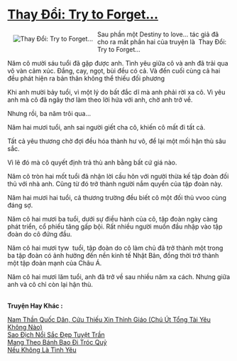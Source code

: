 <a href="https://utruyen.com/thay-doi-try-to-forget/17475/" title="Thay Đổi: Try to Forget..."><h1>Thay Đổi: Try to Forget...</h1></a><div style="display:table"><img align="right" style="float: left; padding: 10px;" src="https://utruyen.com/images/story/200x260/thay-doi-try-to-forget.jpg" alt="Thay Đổi: Try to Forget...">Sau phần một Destiny to love... tác giả đã cho ra mắt phần hai của truyện là  Thay Đổi: Try to Forget...<p></p>Năm cô mười sáu tuổi đã gặp được anh. Tình yêu giữa cô và anh đã trải qua vô vàn cảm xúc. Đắng, cay, ngọt, bùi đều có cả. Và đến cuối cùng cả hai đều phát hiện ra bản thân không thể thiếu đối phương<p></p>Khi anh mười bảy tuổi, vì một lý do bất đắc dĩ mà anh phải rời xa cô. Vì yêu anh mà cô đã ngây thơ làm theo lời hứa với anh, chờ anh trở về. <p></p>Nhưng rồi, ba năm trôi qua...<p></p>Năm hai mươi tuổi, anh sai người giết cha cô, khiến cô mất đi tất cả.<p></p>Tất cả yêu thương chờ đợi đều hóa thành hư vô, để lại một mối hận thù sâu sắc.<p></p>Vì lẽ đó mà cô quyết định trả thù anh bằng bất cứ giá nào.<p></p>Năm cô tròn hai mốt tuổi đã nhận lời cầu hôn với người thừa kế tập đoàn đối thủ với nhà anh. Cũng từ đó trở thành người nắm quyền của tập đoàn này.<p></p>Năm hai mươi hai tuổi, cả thương trường đều biết cô một đối thủ vvoo cùng đáng sợ.<p></p>Năm cô hai mươi ba tuổi, dưới sự điều hành của cô, tập đoàn ngày càng phát triển, cổ phiếu tăng gấp bội. Rất nhiều người muốn đầu nhập vào tập đoàn do cô đứng đầu.<p></p>Năm cô hai mươi tyw  tuổi, tập đoàn do cô làm chủ đã trở thành một trong ba tập đoàn có ảnh hưởng đến nền kinh tế Nhật Bản, đồng thời trở thành một tập đoàn mạnh của Châu Á.<p></p>Năm cô hai mươi lăm tuổi, anh đã trở về sau nhiều năm xa cách. Nhưng giữa anh và cô chỉ còn lại hận thù.</div><p><br><b>Truyện Hay Khác :</b></p><a href="https://utruyen.com/nam-than-quoc-dan-cuu-thieu-xin-thinh-giao-chu-ut-tong-tai-yeu-khong-nao/19254/" alt="Nam Thần Quốc Dân, Cửu Thiếu Xin Thỉnh Giáo (Chú Út Tổng Tài Yêu Không Nào)">Nam Thần Quốc Dân, Cửu Thiếu Xin Thỉnh Giáo (Chú Út Tổng Tài Yêu Không Nào)</a><br/><a href="https://github.com/quanluxury/ngontinhhot/tree/master/truyenhay/19200/" alt="Sao Địch Nổi Sắc Đẹp Tuyệt Trần">Sao Địch Nổi Sắc Đẹp Tuyệt Trần</a><br/><a href="https://github.com/quanluxury/dammy/tree/master/truyenhay/22556/" alt="Mang Theo Bánh Bao Đi Tróc Quỷ">Mang Theo Bánh Bao Đi Tróc Quỷ</a><br/><a href="https://github.com/quanluxury/truyenhot/tree/master/truyenhay/443/" alt="Nếu Không Là Tình Yêu">Nếu Không Là Tình Yêu</a><br/>